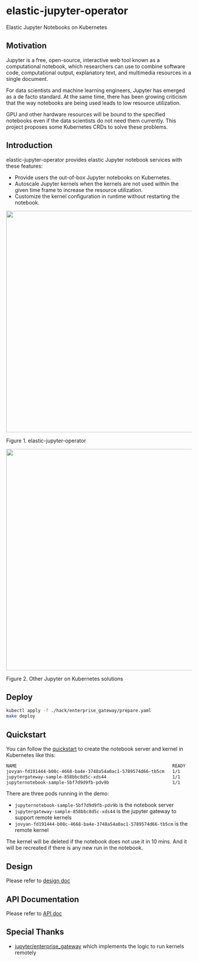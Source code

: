 # elastic-jupyter-operator

Elastic Jupyter Notebooks on Kubernetes

## Motivation

Jupyter is a free, open-source, interactive web tool known as a computational notebook, which researchers can use to combine software code, computational output, explanatory text, and multimedia resources in a single document. 

For data scientists and machine learning engineers, Jupyter has emerged as a de facto standard. At the same time, there has been growing criticism that the way notebooks are being used leads to low resource utilization.

GPU and other hardware resources will be bound to the specified notebooks even if the data scientists do not need them currently. This project proposes some Kubernetes CRDs to solve these problems.

## Introduction

elastic-jupyter-operator provides elastic Jupyter notebook services with these features:

- Provide users the out-of-box Jupyter notebooks on Kubernetes.
- Autoscale Jupyter kernels when the kernels are not used within the given time frame to increase the resource utilization.
- Customize the kernel configuration in runtime without restarting the notebook.

<p align="center"><img src="docs/images/elastic.png" width="600"></p>
Figure 1. elastic-jupyter-operator

<p align="center"><img src="docs/images/jupyter.png" width="600"></p>
Figure 2. Other Jupyter on Kubernetes solutions

## Deploy

```bash
kubectl apply -f ./hack/enterprise_gateway/prepare.yaml
make deploy
```

## Quickstart

You can follow the [quickstart](./docs/quick-start.md) to create the notebook server and kernel in Kubernetes like this:

```bash
NAME                                                           READY   STATUS    RESTARTS   AGE
jovyan-fd191444-b08c-4668-ba4e-3748a54a0ac1-5789574d66-tb5cm   1/1     Running   0          146m
jupytergateway-sample-858bbc8d5c-xds44                         1/1     Running   0          3h46m
jupyternotebook-sample-5bf7d9d9fb-pdv9b                        1/1     Running   10         77d
```

There are three pods running in the demo:

- `jupyternotebook-sample-5bf7d9d9fb-pdv9b` is the notebook server
- `jupytergateway-sample-858bbc8d5c-xds44` is the jupyter gateway to support remote kernels
- `jovyan-fd191444-b08c-4668-ba4e-3748a54a0ac1-5789574d66-tb5cm` is the remote kernel

The kernel will be deleted if the notebook does not use it in 10 mins. And it will be recreated if there is any new run in the notebook.

## Design

Please refer to [design doc](docs/design.md)

## API Documentation

Please refer to [API doc](docs/api/generated.asciidoc)

## Special Thanks

- [jupyter/enterprise_gateway](https://github.com/jupyter/enterprise_gateway) which implements the logic to run kernels remotely
